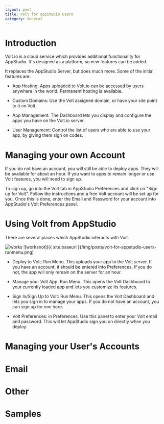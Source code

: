 ```yaml
---
layout: post
title: Volt for AppStudio Users
category: General
---
```


# Introduction
Volt.io is a cloud service which provides additional functionality for AppStudio. It's designed as a platform, so new features can be added.

It replaces the AppStudio Server, but does much more. Some of the initial features are:

* App Hosting: Apps uploaded to Volt.io can be accessed by users anywhere in the world. Permanent hosting is available.

* Custom Domains: Use the Volt assigned domain, or have your site point to it on Volt.
 
* App Management: The Dashboard lets you display and configure the apps you have on the Volt.io server.

* User Management: Control the list of users who are able to use your app, by giving them sign on codes.


# Managing your own Account
If you do not have an account, you will still be able to deploy apps. They will be available for about an hour. If you want to apps to remain longer or use Volt features, you will need to sign up.

To sign up, go into the Volt tab in AppStudio Preferences and click on "Sign up for Volt". Follow the instructions and a free Volt account will be set up for you. Once this is done, enter the Email and Password for your account into AppStudio's Volt Preferences panel.

# Using Volt from AppStudio
There are several places which AppStudio interacts with Voit.

![works](https://www.nsbasic.com/images/nsblogo.png)
![worksnot]({{ site.baseurl }}/img/posts/volt-for-appstudio-users-runmenu.png)

* Deploy to Volt: Run Menu. This uploads your app to the Volt server. If you have an account, it should be entered into Preferences. If you do not, the app will only remain on the server for an hour.

* Manage your Volt App: Run Menu. This opens the Volt Dashboard to your currently loaded app and lets you customize its features.

* Sign In/Sign Up to Volt: Run Menu. This opens the Volt Dashboard and lets you sign in to manage your apps. If you do not have an account, you can sign up for one here.

- Volt Preferences: in Preferences. Use this panel to enter your Volt email and password. This will let AppStudio sign you on directly when you deploy.

# Managing your User's Accounts

# Email

# Other

# Samples
